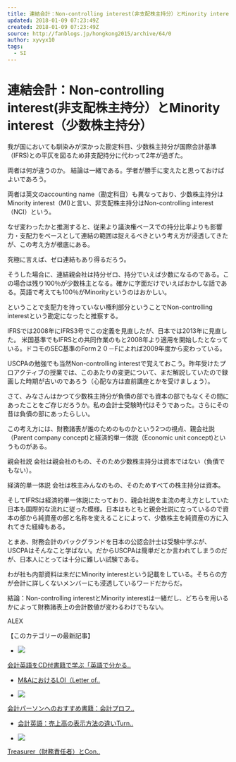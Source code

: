 ```yaml
---
title: 連結会計：Non-controlling interest(非支配株主持分）とMinority interest（少数株主持分）
updated: 2018-01-09 07:23:49Z
created: 2018-01-09 07:23:49Z
source: http://fanblogs.jp/hongkong2015/archive/64/0
author: xyvyx10
tags:
  - SI
---
```


# 連結会計：Non-controlling interest(非支配株主持分）とMinority interest（少数株主持分）

我が国においても馴染みが深かった勘定科目、少数株主持分が国際会計基準（IFRS)との平仄を図るため非支配持分に代わって2年が過ぎた。

両者は何が違うのか。
結論は一緒である。学者が勝手に変えたと思っておけばよいであろう。

両者は英文のaccounting name（勘定科目）も異なっており、少数株主持分はMinority interest（MI)と言い、非支配株主持分はNon-controlling interest（NCI）という。

なぜ変わったかと推測すると、従来より議決権ベースでの持分比率よりも影響力・支配力をベースとして連結の範囲は捉えるべきという考え方が浸透してきたが、この考え方が根底にある。

究極に言えば、ゼロ連結もあり得るだろう。

そうした場合に、連結親会社は持分ゼロ、持分でいえば少数になるのである。この場合は残り100％が少数株主となる。確かに字面だけでいえばおかしな話である。英語で考えても100％がMinorityというのはおかしい。

ということで支配力を持っていない権利部分ということでNon-controlling interestという勘定になったと推察する。

IFRSでは2008年にIFRS3号でこの定義を見直したが、日本では2013年に見直した。
米国基準でもIFRSとの共同作業のもと2008年より適用を開始したとなっている。ドコモのSEC基準のForm２０－Fによれば2009年度から変わっている。

USCPAの勉強でも当然Non-controlling interestで覚えておこう。昨年受けたプロアクティブの授業では、このあたりの変更について、まだ解説していたので録画した時期が古いのであろう（心配な方は直前講座とかを受けましょう）。

さて、みなさんはかつて少数株主持分が負債の部でも資本の部でもなくその間にあったことをご存じだろうか。私の会計士受験時代はそうであった。さらにその昔は負債の部にあったらしい。

この考え方には、財務諸表が誰のためのものかという2つの視点、親会社説（Parent company concept)と経済的単一体説（Economic unit concept)というものがある。

親会社説
会社は親会社のもの、そのため少数株主持分は資本ではない（負債でもない）。

経済的単一体説
会社は株主みんなのもの、そのためすべての株主持分は資本。

そしてIFRSは経済的単一体説にたっており、親会社説を主流の考え方としていた日本も国際的な流れに従った模様。日本はもともと親会社説に立っているので資本の部から純資産の部と名称を変えることによって、少数株主を純資産の方に入れてきた経緯もある。

とまあ、財務会計のバックグランドを日本の公認会計士は受験中学ぶが、USCPAはそんなこと学ばない。だからUSCPAは簡単だとか言われてしまうのだが、日本人にとっては十分に難しい試験である。

わが社も内部資料は未だにMinority interestという記載をしている。そちらの方が会計に詳しくないメンバーにも浸透しているワードだからだ。

結論：Non-controlling interestとMinority interestは一緒だし、どちらを用いるかによって財務諸表上の会計数値が変わるわけでもない。

ALEX

【このカテゴリーの最新記事】

- [![](../_resources/2d91e3497b1f53a440a0a04f5542f369.jpg)](http://fanblogs.jp/hongkong2015/archive/108/0)

[会計英語をCD付書籍で学ぶ「英語で分かる..](http://fanblogs.jp/hongkong2015/archive/108/0)

- [M&AにおけるLOI（Letter of..](http://fanblogs.jp/hongkong2015/archive/82/0)

- [![](../_resources/af132a0e980bc96f9f77c7e7f3511a1b.png)](http://fanblogs.jp/hongkong2015/archive/81/0)

[会計パーソンへのおすすめ書籍：会計プロフ..](http://fanblogs.jp/hongkong2015/archive/81/0)

- [会計英語：売上高の表示方法の違いTurn..](http://fanblogs.jp/hongkong2015/archive/78/0)

- [![](../_resources/a14dc4841fa6723e124ebf6853b2a18a.png)](http://fanblogs.jp/hongkong2015/archive/76/0)

[Treasurer（財務責任者）とCon..](http://fanblogs.jp/hongkong2015/archive/76/0)